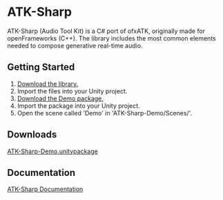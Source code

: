 # ATK-Sharp

ATK-Sharp (Audio Tool Kit) is a C# port of ofxATK, originally made for openFrameworks (C++). 
The library includes the most common elements needed to compose generative real-time audio.

## Getting Started

1. [Download the library.](https://github.com/idialab/ATK-Sharp/archive/master.zip)
2. Import the files into your Unity project.
3. [Download the Demo package.](https://ballstate.box.com/s/ux48fkryllnzwe65m63igis0hk6nc9g6)
4. Import the package into your Unity project.
5. Open the scene called 'Demo' in 'ATK-Sharp-Demo/Scenes/'.

## Downloads

[ATK-Sharp-Demo.unitypackage](https://ballstate.sharepoint.com/:u:/s/BallStateInstitutionalFolders1/EfFVBlsKsrtGu0p1fnFsXgYBucb7NJ_bEVbcE9qlVUz6MA?e=iJRUYp)

## Documentation

[ATK-Sharp Documentation](http://projects.idialab.org/ATK-Sharp/documentation/)
